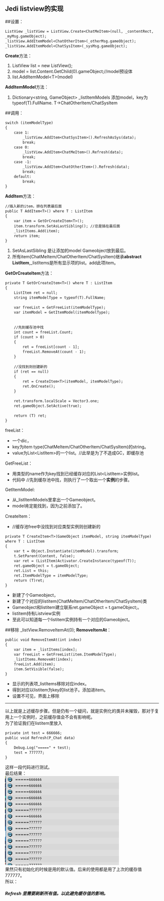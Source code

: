## Jedi listview的实现  
##设置：

	ListView _listView = ListView.Create<ChatMeItem>(null, _contentRect, _myMsg.gameObject);  
	_listView.AddItemModel<ChatOtherItem>(_otherMsg.gameObject);
	_listView.AddItemModel<ChatSysItem>(_sysMsg.gameObject);
**Create**方法：  

1. ListView list = new ListView();  
2. model = list.Content.GetChild(0).gameObject;//model预设体
3. list.AddItemModel\<T\>(model)

**AddItemModel**方法：  
1. Dictionary<string, GameObject> _listItemModels 添加model，key为typeof(T).FullName. T->ChatOtherItem/ChatSysItem





##调用：  

    switch (itemModelType)
    {
        case 1:
            _listView.AddItem<ChatSysItem>().RefreshAsSys(data);
            break;
        case 0:
            _listView.AddItem<ChatMeItem>().Refresh(data);
            break;
        case -1:
            _listView.AddItem<ChatOtherItem>().Refresh(data);
            break;
        default:
            break;
    }

**AddItem**方法：  

    //插入新的item，排在列表最后面
    public T AddItem<T>() where T : ListItem
    {
        var item = GetOrCreateItem<T>();
        item.transform.SetAsLastSibling(); //总是插在最后面
        _listItems.Add(item);
        return item;
    }
1. SetAsLastSibling 是让添加的model Gameobject放到最后。
2. 所有item(ChatMeItem/ChatOtherItem/ChatSysItem)继承**abstract ListItem**,_listItems是所有显示项的list。add此项item。

**GetOrCreateItem**方法：  

	private T GetOrCreateItem<T>() where T : ListItem
	{
	    ListItem ret = null;
	    string itemModelType = typeof(T).FullName;
	
	    var freeList = GetFreeList(itemModelType);
	    var itemModel = GetItemModel(itemModelType);
	
	
	    //先到缓存池中找
	    int count = freeList.Count;
	    if (count > 0)
	    {
	        ret = freeList[count - 1];
	        freeList.RemoveAt(count - 1);
	    }
	
	    //没找到则创建新的
	    if (ret == null)
	    {
	        ret = CreateItem<T>(itemModel, itemModelType);
	        ret.OnCreate();
	    }
	
	    ret.transform.localScale = Vector3.one;
	    ret.gameObject.SetActive(true);
	
	    return (T) ret;
	}
freeList：  

* 一个dic，  
* key为item type(ChatMeItem/ChatOtherItem/ChatSysItem)的string。  
* value为List\<ListItem\>的一个list。//此举是为了不造成GC，即缓存池

GetFreeList：  

* 用类型的name作为key找到已经缓存对应的List\<ListItem\>实例list。  
* 代码中 //先到缓存池中找，则执行了一个取出一个**实例**的步骤。

GetItemModel:  
 
* 从_listItemModels里拿出一个Gameobject。  
* model肯定能找到，因为之前添加了。

CreateItem：  

* //缓存池free中没找到对应类型实例则创建新的
>
    private T CreateItem<T>(GameObject itemModel, string itemModelType) where T : ListItem
    {
        var t = Object.Instantiate(itemModel).transform;
        t.SetParent(Content, false);
        var ret = (ListItem)Activator.CreateInstance(typeof(T));
        ret.gameObject = t.gameObject;
        ret.List = this;
        ret.ItemModelType = itemModelType;
        return (T)ret;
    }
* 新建了个Gameobject，
* 新建了个对应的listitem(ChatMeItem/ChatOtherItem/ChatSysItem)类
* Gameobject和listitem建立联系ret.gameObject = t.gameObject;。
* listitem持有Listview实例
* 至此可以知道每一个listitem实例持有一个对应的Gameobject。

##移除
	_listView.RemoveItemAt(0);
**RemoveItemAt**：  

    public void RemoveItemAt(int index)
    {
        var item = _listItems[index];
        var freeList = GetFreeList(item.ItemModelType);
        _listItems.RemoveAt(index);
        freeList.Add(item);
        item.SetVisible(false);
    }
* 显示的列表项_listItems移除对应index。  
* 得到对应以listitem为key的list池子。添加进item。
* 设置不可见，界面上移除

----
以上就是上述缓存步骤。但是仍有一个疑问，就是实例化的类并未摧毁，那对于复用上一个实例时，之前缓存值会不会有影响呢。  
为了验证我们在listitem里放入  

    private int test = 666666;
    public void Refresh(P_Chat data)
    {
        Debug.Log("=====" + test);
        test = 777777;
	}
这样一段代码进行测试。  
最后结果：  
![](pic/26.png)  
果然只有初始化的时候是用的默认值。后来的使用都是用了上次的缓存值777777。  
所以：  
##### Refresh 里需要刷新所有值。以此避免缓存值的影响。